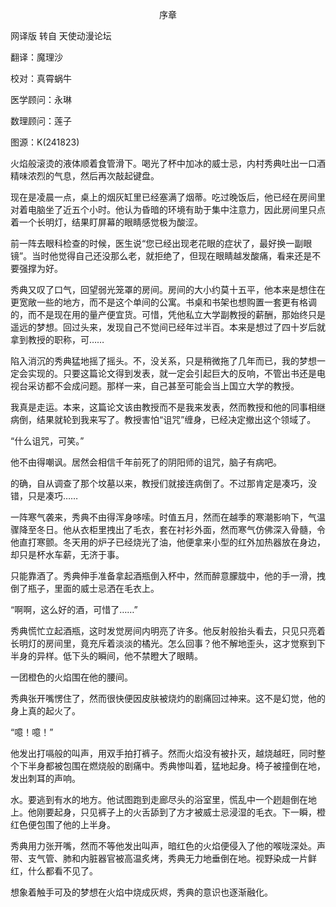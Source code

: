<p align="center">序章</p>

网译版 转自 天使动漫论坛

翻译：魔理沙

校对：真霄蜗牛

医学顾问：永琳

数理顾问：莲子

图源：K(241823) 

火焰般滚烫的液体顺着食管滑下。喝光了杯中加冰的威士忌，内村秀典吐出一口酒精味浓烈的气息，然后再次敲起键盘。

现在是凌晨一点，桌上的烟灰缸里已经塞满了烟蒂。吃过晚饭后，他已经在房间里对着电脑坐了近五个小时。他认为昏暗的环境有助于集中注意力，因此房间里只点着一个长明灯，结果盯屏幕的眼睛感觉极为酸涩。

前一阵去眼科检查的时候，医生说“您已经出现老花眼的症状了，最好换一副眼镜”。当时他觉得自己还没那么老，就拒绝了，但现在眼睛越发酸痛，看来还是不要强撑为好。

秀典又叹了口气，回望弱光笼罩的房间。房间的大小约莫十五平，他本来是想住在更宽敞一些的地方，而不是这个单间的公寓。书桌和书架也想购置一套更有格调的，而不是现在用的量产便宜货。可惜，凭他私立大学副教授的薪酬，那始终只是遥远的梦想。回过头来，发现自己不觉间已经年过半百。本来是想过了四十岁后就拿到教授的职称，可……

陷入消沉的秀典猛地摇了摇头。不，没关系，只是稍微拖了几年而已，我的梦想一定会实现的。只要这篇论文得到发表，就一定会引起巨大的反响，不管出书还是电视台采访都不会成问题。那样一来，自己甚至可能会当上国立大学的教授。

我真是走运。本来，这篇论文该由教授而不是我来发表，然而教授和他的同事相继病倒，结果就轮到我来写了。教授害怕“诅咒”缠身，已经决定撤出这个领域了。

“什么诅咒，可笑。”

他不由得嘲讽。居然会相信千年前死了的阴阳师的诅咒，脑子有病吧。

的确，自从调查了那个坟墓以来，教授们就接连病倒了。不过那肯定是凑巧，没错，只是凑巧……

一阵寒气袭来，秀典不由得浑身哆嗦。时值五月，然而在越季的寒潮影响下，气温骤降至冬日。他从衣柜里拽出了毛衣，套在衬衫外面，然而寒气仿佛深入骨髓，令他直打寒颤。冬天用的炉子已经烧光了油，他便拿来小型的红外加热器放在身边，却只是杯水车薪，无济于事。

只能靠酒了。秀典伸手准备拿起酒瓶倒入杯中，然而醉意朦胧中，他的手一滑，拽倒了瓶子，里面的威士忌洒在毛衣上。

“啊啊，这么好的酒，可惜了……”

秀典慌忙立起酒瓶，这时发觉房间内明亮了许多。他反射般抬头看去，只见只亮着长明灯的房间里，竟充斥着淡淡的橘光。怎么回事？他不解地歪头，这才觉察到下半身的异样。低下头的瞬间，他不禁瞪大了眼睛。

一团橙色的火焰围在他的腰间。

秀典张开嘴愣住了，然而很快便因皮肤被烧灼的剧痛回过神来。这不是幻觉，他的身上真的起火了。

“噫！噫！”

他发出打嗝般的叫声，用双手拍打裤子。然而火焰没有被扑灭，越烧越旺，同时整个下半身都被包围在燃烧般的剧痛中。秀典惨叫着，猛地起身。椅子被撞倒在地，发出刺耳的声响。

水。要逃到有水的地方。他试图跑到走廊尽头的浴室里，慌乱中一个趔趄倒在地上。他刚要起身，只见裤子上的火舌舔到了方才被威士忌浸湿的毛衣。下一瞬，橙红色便包围了他的上半身。

秀典用力张开嘴，然而不等他发出叫声，暗红色的火焰便侵入了他的喉咙深处。声带、支气管、肺和内脏器官被高温炙烤，秀典无力地垂倒在地。视野染成一片鲜红，什么都看不见了。

想象着触手可及的梦想在火焰中烧成灰烬，秀典的意识也逐渐融化。

